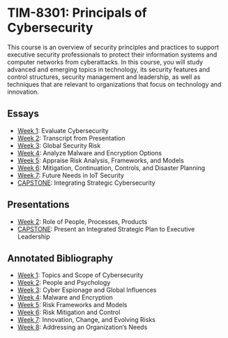 # TIM-8301: Principals of Cybersecurity

This course is an overview of security principles and practices to support executive security professionals to protect their information systems and computer networks from cyberattacks. In this course, you will study advanced and emerging topics in technology, its security features and control structures, security management and leadership, as well as techniques that are relevant to organizations that focus on technology and innovation.

## Essays

- [Week 1](Week1_Evaluation/BachmeierNTIM8301.docx): Evaluate Cybersecurity
- [Week 2](Week2_PeopleAspects/BachmeierNTIM8301-2.docx): Transcript from Presentation
- [Week 3](Week3_GlobalSecurity/BachmeierNTIM8301-3.docx): Global Security Risk
- [Week 4](Week4_MalwareEncryption/BachmeierNTIM8301-4.docx): Analyze Malware and Encryption Options
- [Week 5](Week5_AppraiseRisk/BachmeierNTIM8301-5.docx): Appraise Risk Analysis, Frameworks, and Models
- [Week 6](Week6_MitigatingRisk/BachmeierNTIM8301-6.docx): Mitigation, Continuation, Controls, and Disaster Planning
- [Week 7](Week7_FutureNeeds/BachmeierNTIM8301-7.docx): Future Needs in IoT Security
- [CAPSTONE](Week8_OrgNeedsPresentation/BachmeierNTIM8301-8.docx): Integrating Strategic Cybersecurity

## Presentations

- [Week 2](Week2_PeopleAspects/BachmeierNTIM8301-2.pptx): Role of People, Processes, Products
- [CAPSTONE](Week8_OrgNeedsPresentation/BachmeierNTIM8301-8.pptx): Present an Integrated Strategic Plan to Executive Leadership

## Annotated Bibliography

- [Week 1](Week1_Evaluation/Readings): Topics and Scope of Cybersecurity
- [Week 2](Week2_PeopleAspects/Readings): People and Psychology
- [Week 3](Week3_GlobalSecurity/Readings): Cyber Espionage and Global Influences
- [Week 4](Week4_MalwareEncryption/Readings): Malware and Encryption
- [Week 5](Week5_AppraiseRisk/Readings): Risk Frameworks and Models
- [Week 6](Week6_MitigatingRisk/Readings): Risk Mitigation and Control
- [Week 7](Week7_FutureNeeds/Readings): Innovation, Change, and Evolving Risks
- [Week 8](Week8_OrgNeedsPresentation/Readings): Addressing an Organization’s Needs
